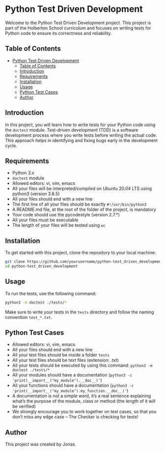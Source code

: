 # Python Test Driven Development
Welcome to the Python Test Driven Development project. This project is part of the Holberton School curriculum and focuses on writing tests for Python code to ensure its correctness and reliability.

## Table of Contents

- [Python Test Driven Development](#python-test-driven-development)
  - [Table of Contents](#table-of-contents)
  - [Introduction](#introduction)
  - [Requirements](#requirements)
  - [Installation](#installation)
  - [Usage](#usage)
  - [Python Test Cases](#python-test-cases)
  - [Author](#author)

## Introduction

In this project, you will learn how to write tests for your Python code using the `doctest` module. Test-driven development (TDD) is a software development process where you write tests before writing the actual code. This approach helps in identifying and fixing bugs early in the development cycle.

## Requirements

- Python 3.x
- `doctest` module
- Allowed editors: vi, vim, emacs
- All your files will be interpreted/compiled on Ubuntu 20.04 LTS using python3 (version 3.8.5)
- All your files should end with a new line
- The first line of all your files should be exactly `#!/usr/bin/python3`
- A README.md file, at the root of the folder of the project, is mandatory
- Your code should use the pycodestyle (version 2.7.*)
- All your files must be executable
- The length of your files will be tested using `wc`

## Installation

To get started with this project, clone the repository to your local machine:

```bash
git clone https://github.com/yourusername/python-test_driven_development.git
cd python-test_driven_development
```

## Usage

To run the tests, use the following command:

```bash
python3 -m doctest ./tests/*
```

Make sure to write your tests in the `tests` directory and follow the naming convention `test_*.txt`.

## Python Test Cases

- Allowed editors: vi, vim, emacs
- All your files should end with a new line
- All your test files should be inside a folder `tests`
- All your test files should be text files (extension: .txt)
- All your tests should be executed by using this command: `python3 -m doctest ./tests/*`
- All your modules should have a documentation (`python3 -c 'print(__import__("my_module").__doc__)'`)
- All your functions should have a documentation (`python3 -c 'print(__import__("my_module").my_function.__doc__)'`)
- A documentation is not a simple word, it’s a real sentence explaining what’s the purpose of the module, class or method (the length of it will be verified)
- We strongly encourage you to work together on test cases, so that you don’t miss any edge case – The Checker is checking for tests!

## Author

This project was created by Jonas.
